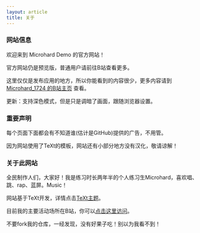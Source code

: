 ```yaml
---
layout: article
title: 关于
---
```


### 网站信息

欢迎来到 Microhard Demo 的官方网站！

官方网站仍是预览版，普通用户请前往B站查看更多。

这里仅仅是发布应用的地方，所以你能看到的内容很少，更多内容请到 [Microhard_1724 的B站主页](https://space.bilibili.com/1684665013) 查看。

更新：支持深色模式，但是只是调暗了画面，跟随浏览器设置。
<br>
### 重要声明

每个页面下面都会有不知道谁(估计是GitHub)提供的广告，不用管。

因为网站使用了TeXt的模板，网站还有小部分地方没有汉化，敬请谅解！
<br>
### 关于此网站

全民制作人们，大家好！我是练习时长两年半的个人练习生Microhard，喜欢唱、跳、rap、蓝屏。Music！

网站基于TeXt开发，详情点击[TeXt主题](https://kitian616.github.io/jekyll-TeXt-theme/test/)。

目前我的主要活动场所在B站，你可以[点击这里访问](https://space.bilibili.com/1684665013)。

不要fork我的仓库，一经发现，没有好果子吃！别以为我看不到！
